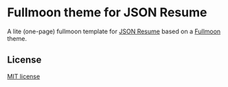 # Fullmoon theme for JSON Resume

A lite (one-page) fullmoon template for [JSON Resume](https://jsonresume.org/) based on a [Fullmoon](https://github.com/IsFilimonov/jsonresume-theme-fullmoon) theme.

## License

[MIT license](https://github.com/IsFilimonov/jsonresume-theme-fullmoon-lite/blob/main/LICENSE)
